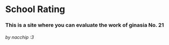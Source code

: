 # School Rating

### This is a site where you can evaluate the work of ginasia No. 21

###### by nacchip :3
